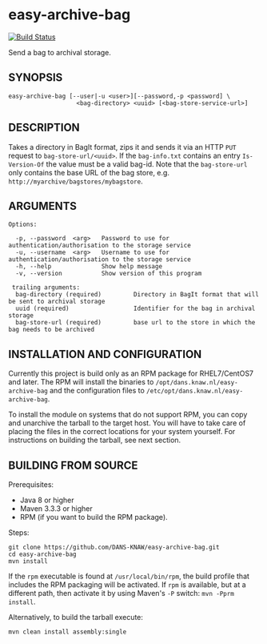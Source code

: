 easy-archive-bag
================
[![Build Status](https://travis-ci.org/DANS-KNAW/easy-archive-bag.svg?branch=master)](https://travis-ci.org/DANS-KNAW/easy-archive-bag)

Send a bag to archival storage.


SYNOPSIS
--------

    easy-archive-bag [--user|-u <user>][--password,-p <password] \
                       <bag-directory> <uuid> [<bag-store-service-url>]


DESCRIPTION
-----------

Takes a directory in BagIt format, zips it and sends it via an HTTP `PUT` request to 
`bag-store-url/<uuid>`. If the `bag-info.txt` contains an entry `Is-Version-Of` the
value must be a valid bag-id. Note that the `bag-store-url` only contains the base
URL of the bag store, e.g. `http://myarchive/bagstores/mybagstore`.


ARGUMENTS
---------

    Options:

      -p, --password  <arg>   Password to use for authentication/authorisation to the storage service
      -u, --username  <arg>   Username to use for authentication/authorisation to the storage service
      -h, --help              Show help message
      -v, --version           Show version of this program

     trailing arguments:
      bag-directory (required)         Directory in BagIt format that will be sent to archival storage
      uuid (required)                  Identifier for the bag in archival storage
      bag-store-url (required)         base url to the store in which the bag needs to be archived


INSTALLATION AND CONFIGURATION
------------------------------
Currently this project is build only as an RPM package for RHEL7/CentOS7 and later. The RPM will install the binaries to
`/opt/dans.knaw.nl/easy-archive-bag` and the configuration files to `/etc/opt/dans.knaw.nl/easy-archive-bag`.

To install the module on systems that do not support RPM, you can copy and unarchive the tarball to the target host.
You will have to take care of placing the files in the correct locations for your system yourself. For instructions
on building the tarball, see next section.

BUILDING FROM SOURCE
--------------------

Prerequisites:

* Java 8 or higher
* Maven 3.3.3 or higher
* RPM (if you want to build the RPM package).

Steps:

    git clone https://github.com/DANS-KNAW/easy-archive-bag.git
    cd easy-archive-bag
    mvn install

If the `rpm` executable is found at `/usr/local/bin/rpm`, the build profile that includes the RPM
packaging will be activated. If `rpm` is available, but at a different path, then activate it by using
Maven's `-P` switch: `mvn -Pprm install`.


Alternatively, to build the tarball execute:

    mvn clean install assembly:single
